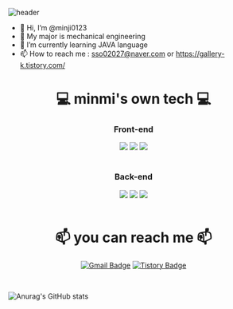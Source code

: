 ![header](https://capsule-render.vercel.app/api?type=cylinder&color=timeAuto&height=300&section=header&text=MinJi?_minmi&animation=blinking&fontSize=90) 


- 👋 Hi, I’m @minji0123
- :wrench: My major is mechanical engineering  
- :balloon: I’m currently learning JAVA language  
- 📫 How to reach me : sso02027@naver.com or https://gallery-k.tistory.com/ 


# <center> :computer: minmi's own tech :computer: </center>

<center>
<h3>Front-end</h3>
<img src="https://img.shields.io/badge/HTML5-E34F26?style=flat&logo=HTML5&logoColor=white"/></a>
<img src="https://img.shields.io/badge/CSS3-1572B6?style=flat&logo=CSS3&logoColor=white"/></a>
<img src="https://img.shields.io/badge/JavaScript-F7DF1E?style=flat&logo=JavaScript&logoColor=white"/></a>
</center>
<br>

<center>
<h3>Back-end</h3>
<img src="https://img.shields.io/badge/Python-3766AB?style=flat&logo=Python&logoColor=white"/></a>
<img src="https://img.shields.io/badge/Java-007396?style=flat&logo=Java&logoColor=white"/></a>
<img src="https://img.shields.io/badge/Oracle-F80000?style=flat&logo=Oracle&logoColor=white"/></a>
</center>
<br>


# <center> 📫 you can reach me 📫 </center>
<center>

[![Gmail Badge](https://img.shields.io/badge/Gmail-D14836?style=flat&logo=Gmail&logoColor=white)](mailto:catchuwink9594@gmail.com)
[![Tistory Badge](https://img.shields.io/badge/Tech%20Blog-555263?style=flat&logoColor=white)](https://gallery-k.tistory.com/)

</center>
<br>

![Anurag's GitHub stats](https://github-readme-stats.vercel.app/api?username=minji0123&show_icons=true&theme=radical)
